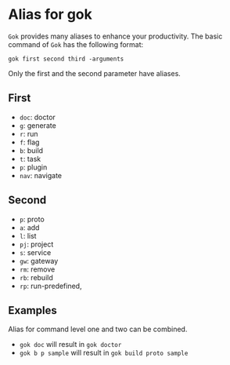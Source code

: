 # Alias for gok

`Gok` provides many aliases to enhance your productivity.
The basic command of `Gok` has the following format:

```shell
gok first second third -arguments
```

Only the first and the second parameter have aliases.

## First

- `doc`: doctor
- `g`: generate
- `r`: run
- `f`: flag
- `b`: build
- `t`: task
- `p`: plugin
- `nav`: navigate

## Second

- `p`: proto
- `a`: add
- `l`: list
- `pj`: project
- `s`: service
- `gw`: gateway
- `rm`: remove
- `rb`: rebuild
- `rp`: run-predefined,


## Examples

Alias for command level one and two can be combined.

- `gok doc` will result in `gok doctor`
- `gok b p sample` will result in `gok build proto sample`
